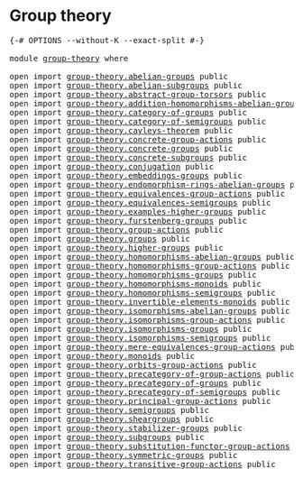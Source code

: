 # Group theory

<pre class="Agda"><a id="25" class="Symbol">{-#</a> <a id="29" class="Keyword">OPTIONS</a> <a id="37" class="Pragma">--without-K</a> <a id="49" class="Pragma">--exact-split</a> <a id="63" class="Symbol">#-}</a>

<a id="68" class="Keyword">module</a> <a id="75" href="group-theory.html" class="Module">group-theory</a> <a id="88" class="Keyword">where</a>

<a id="95" class="Keyword">open</a> <a id="100" class="Keyword">import</a> <a id="107" href="group-theory.abelian-groups.html" class="Module">group-theory.abelian-groups</a> <a id="135" class="Keyword">public</a>
<a id="142" class="Keyword">open</a> <a id="147" class="Keyword">import</a> <a id="154" href="group-theory.abelian-subgroups.html" class="Module">group-theory.abelian-subgroups</a> <a id="185" class="Keyword">public</a>
<a id="192" class="Keyword">open</a> <a id="197" class="Keyword">import</a> <a id="204" href="group-theory.abstract-group-torsors.html" class="Module">group-theory.abstract-group-torsors</a> <a id="240" class="Keyword">public</a>
<a id="247" class="Keyword">open</a> <a id="252" class="Keyword">import</a> <a id="259" href="group-theory.addition-homomorphisms-abelian-groups.html" class="Module">group-theory.addition-homomorphisms-abelian-groups</a> <a id="310" class="Keyword">public</a>
<a id="317" class="Keyword">open</a> <a id="322" class="Keyword">import</a> <a id="329" href="group-theory.category-of-groups.html" class="Module">group-theory.category-of-groups</a> <a id="361" class="Keyword">public</a>
<a id="368" class="Keyword">open</a> <a id="373" class="Keyword">import</a> <a id="380" href="group-theory.category-of-semigroups.html" class="Module">group-theory.category-of-semigroups</a> <a id="416" class="Keyword">public</a>
<a id="423" class="Keyword">open</a> <a id="428" class="Keyword">import</a> <a id="435" href="group-theory.cayleys-theorem.html" class="Module">group-theory.cayleys-theorem</a> <a id="464" class="Keyword">public</a>
<a id="471" class="Keyword">open</a> <a id="476" class="Keyword">import</a> <a id="483" href="group-theory.concrete-group-actions.html" class="Module">group-theory.concrete-group-actions</a> <a id="519" class="Keyword">public</a>
<a id="526" class="Keyword">open</a> <a id="531" class="Keyword">import</a> <a id="538" href="group-theory.concrete-groups.html" class="Module">group-theory.concrete-groups</a> <a id="567" class="Keyword">public</a>
<a id="574" class="Keyword">open</a> <a id="579" class="Keyword">import</a> <a id="586" href="group-theory.concrete-subgroups.html" class="Module">group-theory.concrete-subgroups</a> <a id="618" class="Keyword">public</a>
<a id="625" class="Keyword">open</a> <a id="630" class="Keyword">import</a> <a id="637" href="group-theory.conjugation.html" class="Module">group-theory.conjugation</a> <a id="662" class="Keyword">public</a>
<a id="669" class="Keyword">open</a> <a id="674" class="Keyword">import</a> <a id="681" href="group-theory.embeddings-groups.html" class="Module">group-theory.embeddings-groups</a> <a id="712" class="Keyword">public</a>
<a id="719" class="Keyword">open</a> <a id="724" class="Keyword">import</a> <a id="731" href="group-theory.endomorphism-rings-abelian-groups.html" class="Module">group-theory.endomorphism-rings-abelian-groups</a> <a id="778" class="Keyword">public</a>
<a id="785" class="Keyword">open</a> <a id="790" class="Keyword">import</a> <a id="797" href="group-theory.equivalences-group-actions.html" class="Module">group-theory.equivalences-group-actions</a> <a id="837" class="Keyword">public</a>
<a id="844" class="Keyword">open</a> <a id="849" class="Keyword">import</a> <a id="856" href="group-theory.equivalences-semigroups.html" class="Module">group-theory.equivalences-semigroups</a> <a id="893" class="Keyword">public</a>
<a id="900" class="Keyword">open</a> <a id="905" class="Keyword">import</a> <a id="912" href="group-theory.examples-higher-groups.html" class="Module">group-theory.examples-higher-groups</a> <a id="948" class="Keyword">public</a>
<a id="955" class="Keyword">open</a> <a id="960" class="Keyword">import</a> <a id="967" href="group-theory.furstenberg-groups.html" class="Module">group-theory.furstenberg-groups</a> <a id="999" class="Keyword">public</a>
<a id="1006" class="Keyword">open</a> <a id="1011" class="Keyword">import</a> <a id="1018" href="group-theory.group-actions.html" class="Module">group-theory.group-actions</a> <a id="1045" class="Keyword">public</a>
<a id="1052" class="Keyword">open</a> <a id="1057" class="Keyword">import</a> <a id="1064" href="group-theory.groups.html" class="Module">group-theory.groups</a> <a id="1084" class="Keyword">public</a>
<a id="1091" class="Keyword">open</a> <a id="1096" class="Keyword">import</a> <a id="1103" href="group-theory.higher-groups.html" class="Module">group-theory.higher-groups</a> <a id="1130" class="Keyword">public</a>
<a id="1137" class="Keyword">open</a> <a id="1142" class="Keyword">import</a> <a id="1149" href="group-theory.homomorphisms-abelian-groups.html" class="Module">group-theory.homomorphisms-abelian-groups</a> <a id="1191" class="Keyword">public</a>
<a id="1198" class="Keyword">open</a> <a id="1203" class="Keyword">import</a> <a id="1210" href="group-theory.homomorphisms-group-actions.html" class="Module">group-theory.homomorphisms-group-actions</a> <a id="1251" class="Keyword">public</a>
<a id="1258" class="Keyword">open</a> <a id="1263" class="Keyword">import</a> <a id="1270" href="group-theory.homomorphisms-groups.html" class="Module">group-theory.homomorphisms-groups</a> <a id="1304" class="Keyword">public</a>
<a id="1311" class="Keyword">open</a> <a id="1316" class="Keyword">import</a> <a id="1323" href="group-theory.homomorphisms-monoids.html" class="Module">group-theory.homomorphisms-monoids</a> <a id="1358" class="Keyword">public</a>
<a id="1365" class="Keyword">open</a> <a id="1370" class="Keyword">import</a> <a id="1377" href="group-theory.homomorphisms-semigroups.html" class="Module">group-theory.homomorphisms-semigroups</a> <a id="1415" class="Keyword">public</a>
<a id="1422" class="Keyword">open</a> <a id="1427" class="Keyword">import</a> <a id="1434" href="group-theory.invertible-elements-monoids.html" class="Module">group-theory.invertible-elements-monoids</a> <a id="1475" class="Keyword">public</a>
<a id="1482" class="Keyword">open</a> <a id="1487" class="Keyword">import</a> <a id="1494" href="group-theory.isomorphisms-abelian-groups.html" class="Module">group-theory.isomorphisms-abelian-groups</a> <a id="1535" class="Keyword">public</a>
<a id="1542" class="Keyword">open</a> <a id="1547" class="Keyword">import</a> <a id="1554" href="group-theory.isomorphisms-group-actions.html" class="Module">group-theory.isomorphisms-group-actions</a> <a id="1594" class="Keyword">public</a>
<a id="1601" class="Keyword">open</a> <a id="1606" class="Keyword">import</a> <a id="1613" href="group-theory.isomorphisms-groups.html" class="Module">group-theory.isomorphisms-groups</a> <a id="1646" class="Keyword">public</a>
<a id="1653" class="Keyword">open</a> <a id="1658" class="Keyword">import</a> <a id="1665" href="group-theory.isomorphisms-semigroups.html" class="Module">group-theory.isomorphisms-semigroups</a> <a id="1702" class="Keyword">public</a>
<a id="1709" class="Keyword">open</a> <a id="1714" class="Keyword">import</a> <a id="1721" href="group-theory.mere-equivalences-group-actions.html" class="Module">group-theory.mere-equivalences-group-actions</a> <a id="1766" class="Keyword">public</a>
<a id="1773" class="Keyword">open</a> <a id="1778" class="Keyword">import</a> <a id="1785" href="group-theory.monoids.html" class="Module">group-theory.monoids</a> <a id="1806" class="Keyword">public</a>
<a id="1813" class="Keyword">open</a> <a id="1818" class="Keyword">import</a> <a id="1825" href="group-theory.orbits-group-actions.html" class="Module">group-theory.orbits-group-actions</a> <a id="1859" class="Keyword">public</a>
<a id="1866" class="Keyword">open</a> <a id="1871" class="Keyword">import</a> <a id="1878" href="group-theory.precategory-of-group-actions.html" class="Module">group-theory.precategory-of-group-actions</a> <a id="1920" class="Keyword">public</a>
<a id="1927" class="Keyword">open</a> <a id="1932" class="Keyword">import</a> <a id="1939" href="group-theory.precategory-of-groups.html" class="Module">group-theory.precategory-of-groups</a> <a id="1974" class="Keyword">public</a>
<a id="1981" class="Keyword">open</a> <a id="1986" class="Keyword">import</a> <a id="1993" href="group-theory.precategory-of-semigroups.html" class="Module">group-theory.precategory-of-semigroups</a> <a id="2032" class="Keyword">public</a>
<a id="2039" class="Keyword">open</a> <a id="2044" class="Keyword">import</a> <a id="2051" href="group-theory.principal-group-actions.html" class="Module">group-theory.principal-group-actions</a> <a id="2088" class="Keyword">public</a>
<a id="2095" class="Keyword">open</a> <a id="2100" class="Keyword">import</a> <a id="2107" href="group-theory.semigroups.html" class="Module">group-theory.semigroups</a> <a id="2131" class="Keyword">public</a>
<a id="2138" class="Keyword">open</a> <a id="2143" class="Keyword">import</a> <a id="2150" href="group-theory.sheargroups.html" class="Module">group-theory.sheargroups</a> <a id="2175" class="Keyword">public</a>
<a id="2182" class="Keyword">open</a> <a id="2187" class="Keyword">import</a> <a id="2194" href="group-theory.stabilizer-groups.html" class="Module">group-theory.stabilizer-groups</a> <a id="2225" class="Keyword">public</a>
<a id="2232" class="Keyword">open</a> <a id="2237" class="Keyword">import</a> <a id="2244" href="group-theory.subgroups.html" class="Module">group-theory.subgroups</a> <a id="2267" class="Keyword">public</a>
<a id="2274" class="Keyword">open</a> <a id="2279" class="Keyword">import</a> <a id="2286" href="group-theory.substitution-functor-group-actions.html" class="Module">group-theory.substitution-functor-group-actions</a> <a id="2334" class="Keyword">public</a>
<a id="2341" class="Keyword">open</a> <a id="2346" class="Keyword">import</a> <a id="2353" href="group-theory.symmetric-groups.html" class="Module">group-theory.symmetric-groups</a> <a id="2383" class="Keyword">public</a>
<a id="2390" class="Keyword">open</a> <a id="2395" class="Keyword">import</a> <a id="2402" href="group-theory.transitive-group-actions.html" class="Module">group-theory.transitive-group-actions</a> <a id="2440" class="Keyword">public</a>
</pre>